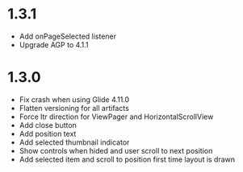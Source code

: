 # 1.3.1
- Add onPageSelected listener
- Upgrade AGP to 4.1.1

# 1.3.0
- Fix crash when using Glide 4.11.0
- Flatten versioning for all artifacts
- Force ltr direction for ViewPager and HorizontalScrollView
- Add close button
- Add position text
- Add selected thumbnail indicator
- Show controls when hided and user scroll to next position
- Add selected item and scroll to position first time layout is drawn